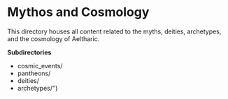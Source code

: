 # Mythos and Cosmology

This directory houses all content related to the myths, deities, archetypes, and the cosmology of Aeltharic.

__Subdirectories__

- cosmic_events/
- pantheons/
- deities/
- archetypes/"}